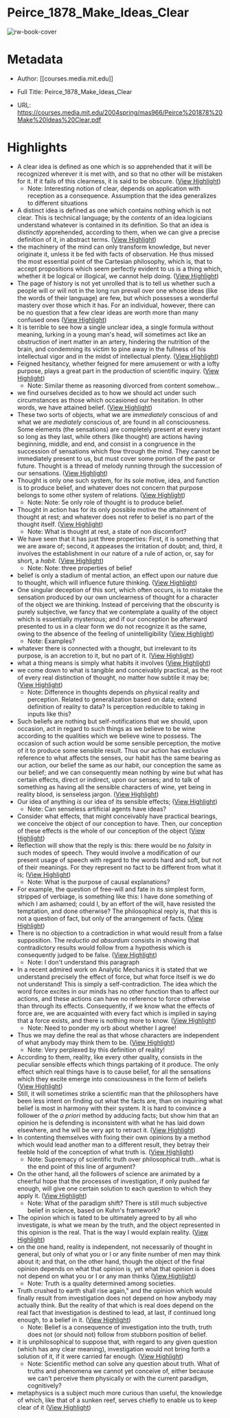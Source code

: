 # Peirce_1878_Make_Ideas_Clear

![rw-book-cover](https://readwise-assets.s3.amazonaws.com/static/images/article2.74d541386bbf.png)

# Metadata
- Author: [[courses.media.mit.edu]]
- Full Title: Peirce_1878_Make_Ideas_Clear

- URL: https://courses.media.mit.edu/2004spring/mas966/Peirce%201878%20Make%20Ideas%20Clear.pdf

# Highlights
- A clear idea is defined as one which is so apprehended that it will be recognized wherever it is met with, and so that no other will be mistaken for it. If it fails of this clearness, it is said to be obscure. ([View Highlight](https://read.readwise.io/read/01htx8h836h4j4z4y9c1jhyd46))
    - Note: Interesting notion of clear, depends on application with reception as a consequence. Assumption that the idea generalizes to different situations
- A distinct idea is defined as one which contains nothing which is not clear. This is technical language; by the *contents* of an idea logicians understand whatever is contained in its definition. So that an idea is *distinctly* apprehended, according to them, when we can give a precise definition of it, in abstract terms. ([View Highlight](https://read.readwise.io/read/01htx8n8zbt4nfzfd7f9arnpm4))
- the machinery of the mind can only transform knowledge, but never originate it, unless it be fed with facts of observation. He thus missed the most essential point of the Cartesian philosophy, which is, that to accept propositions which seem perfectly evident to us is a thing which, whether it be logical or illogical, we cannot help doing. ([View Highlight](https://read.readwise.io/read/01htx8rzh4zxyn9e8e1m1dn5ya))
- The page of history is not yet unrolled that is to tell us whether such a people will or will not in the long run prevail over one whose ideas (like the words of their language) are few, but which possesses a wonderful mastery over those which it has. For an individual, however, there can be no question that a few clear ideas are worth more than many confused ones ([View Highlight](https://read.readwise.io/read/01htx8w8bsh4waam2xmsfp30sb))
- It is terrible to see how a single unclear idea, a single formula without meaning, lurking in a young man's head, will sometimes act like an obstruction of inert matter in an artery, hindering the nutrition of the brain, and condemning its victim to pine away in the fullness of his intellectual vigor and in the midst of intellectual plenty. ([View Highlight](https://read.readwise.io/read/01htx8x4frzets542ma54496fb))
- Feigned hesitancy, whether feigned for mere amusement or with a lofty purpose, plays a great part in the production of scientific inquiry. ([View Highlight](https://read.readwise.io/read/01htx9195t43r0mtgv8y7xbej3))
    - Note: Similar theme as reasoning divorced from content somehow…
- we find ourselves decided as to how we should act under such circumstances as those which occasioned our hesitation. In other words, we have attained belief. ([View Highlight](https://read.readwise.io/read/01htx92m6ft3w9hp2eyar1mww9))
- These two sorts of objects, what we are *immediately* conscious of and what we are *mediately* conscious of, are found in all consciousness. Some elements (the sensations) are completely present at every instant so long as they last, while others (like thought) are actions having beginning, middle, and end, and consist in a congruence in the succession of sensations which flow through the mind. They cannot be immediately present to us, but must cover some portion of the past or future. Thought is a thread of melody running through the succession of our sensations. ([View Highlight](https://read.readwise.io/read/01htx94nv4k5vs13s2kp9287n3))
- Thought is only one such system, for its sole motive, idea, and function is to produce belief, and whatever does not concern that purpose belongs to some other system of relations. ([View Highlight](https://read.readwise.io/read/01htx95btewg2a68es9j5k8q0a))
    - Note: Note: 5e only role of thought is to produce belief.
- Thought in action has for its only possible motive the attainment of thought at rest; and whatever does not refer to belief is no part of the thought itself. ([View Highlight](https://read.readwise.io/read/01htx97fgy3dhvmj41mnyzyg7q))
    - Note: What is thought at rest, a state of non discomfort?
- We have seen that it has just three properties: First, it is something that we are aware of; second, it appeases the irritation of doubt; and, third, it involves the establishment in our nature of a rule of action, or, say for short, a *habit.* ([View Highlight](https://read.readwise.io/read/01htx98gx4s7fxcdgzg2nt096c))
    - Note: Note: three properties of belief
- belief is only a stadium of mental action, an effect upon our nature due to thought, which will influence future thinking. ([View Highlight](https://read.readwise.io/read/01htx99rktxnn6q5hs9x0twe0f))
- One singular deception of this sort, which often occurs, is to mistake the sensation produced by our own unclearness of thought for a character of the object we are thinking. Instead of perceiving that the obscurity is purely subjective, we fancy that we contemplate a quality of the object which is essentially mysterious; and if our conception be afterward presented to us in a clear form we do not recognize it as the same, owing to the absence of the feeling of unintelligibility ([View Highlight](https://read.readwise.io/read/01hv009w5v22g1zb69t9p5ch08))
    - Note: Examples?
- whatever there is connected with a thought, but irrelevant to its purpose, is an accretion to it, but no part of it. ([View Highlight](https://read.readwise.io/read/01hv00c13tsetnvcnheyyvqq60))
- what a thing means is simply what habits it involves ([View Highlight](https://read.readwise.io/read/01hv00dba9gxqdjkkbbcdc2qww))
- we come down to what is tangible and conceivably practical, as the root of every real distinction of thought, no matter how subtile it may be; ([View Highlight](https://read.readwise.io/read/01hv00ejwx6f6d91m6b8jzb1rw))
    - Note: Difference in thoughts depends on physical reality and perception. Related to generalization based on data; extend definition of reality to data? Is perception reducible to taking in inputs like this?
- Such beliefs are nothing but self-notifications that we should, upon occasion, act in regard to such things as we believe to be wine according to the qualities which we believe wine to possess. The occasion of such action would be some sensible perception, the motive of it to produce some sensible result. Thus our action has exclusive reference to what affects the senses, our habit has the same bearing as our action, our belief the same as our habit, our conception the same as our belief; and we can consequently mean nothing by wine but what has certain effects, direct or indirect, upon our senses; and to talk of something as having all the sensible characters of wine, yet being in reality blood, is senseless jargon. ([View Highlight](https://read.readwise.io/read/01hv00nprk3jh6bn4eg1avfhmy))
- Our idea of anything *is* our idea of its sensible effects; ([View Highlight](https://read.readwise.io/read/01hv00pxjv4jkt83fspxygxypx))
    - Note: Can senseless artificial agents have ideas?
- Consider what effects, that might conceivably have practical bearings, we conceive the object of our conception to have. Then, our conception of these effects is the whole of our conception of the object ([View Highlight](https://read.readwise.io/read/01hv00rtyhg2bgmcz7yb5ewqky))
- Reflection will show that the reply is this: there would be no *falsity* in such modes of speech. They would involve a modification of our present usage of speech with regard to the words hard and soft, but not of their meanings. For they represent no fact to be different from what it is; ([View Highlight](https://read.readwise.io/read/01hv00x7eb4jh2m1fkyyhm7pj0))
    - Note: What is the purpose of causal explanations?
- For example, the question of free-will and fate in its simplest form, stripped of verbiage, is something like this: I have done something of which I am ashamed; could I, by an effort of the will, have resisted the temptation, and done otherwise? The philosophical reply is, that this is not a question of fact, but only of the arrangement of facts. ([View Highlight](https://read.readwise.io/read/01hv011z76zxa3ddaaj1wp3k20))
- There is no objection to a contradiction in what would result from a false supposition. The *reductio ad absurdum* consists in showing that contradictory results would follow from a hypothesis which is consequently judged to be false. ([View Highlight](https://read.readwise.io/read/01hv018nka0zcbmyhmx2w9w87g))
    - Note: I don't understand this paragraph
- In a recent admired work on Analytic Mechanics it is stated that we understand precisely the effect of force, but what force itself is we do not understand! This is simply a self-contradiction. The idea which the word force excites in our minds has no other function than to affect our actions, and these actions can have no reference to force otherwise than through its effects. Consequently, if we know what the effects of force are, we are acquainted with every fact which is implied in saying that a force exists, and there is nothing more to know. ([View Highlight](https://read.readwise.io/read/01hv01m3n7vx4pvd9ht0knp9nn))
    - Note: Need to ponder my orb about whether I agree!
- Thus we may define the real as that whose characters are independent of what anybody may think them to be. ([View Highlight](https://read.readwise.io/read/01hv5pppw8whwe5k6mxjzg1g6c))
    - Note: Very perplexed by this definition of reality!
- According to them, reality, like every other quality, consists in the peculiar sensible effects which things partaking of it produce. The only effect which real things have is to cause belief, for all the sensations which they excite emerge into consciousness in the form of beliefs ([View Highlight](https://read.readwise.io/read/01hv5ptj6jpc5dsx63tynrctsd))
- Still, it will sometimes strike a scientific man that the philosophers have been less intent on finding out what the facts are, than on inquiring what belief is most in harmony with their system. It is hard to convince a follower of the *a priori* method by adducing facts; but show him that an opinion he is defending is inconsistent with what he has laid down elsewhere, and he will be very apt to retract it. ([View Highlight](https://read.readwise.io/read/01hv5pxr59pa055684748ppbfq))
- In contenting themselves with fixing their own opinions by a method which would lead another man to a different result, they betray their feeble hold of the conception of what truth is. ([View Highlight](https://read.readwise.io/read/01hv5pya276p2yvc1qpvpq493x))
    - Note: Supremacy of scientific truth over philosophical truth...what is the end point of this line of argument?
- On the other hand, all the followers of science are animated by a cheerful hope that the processes of investigation, if only pushed far enough, will give one certain solution to each question to which they apply it. ([View Highlight](https://read.readwise.io/read/01hv5pz9rqrhjc55539vnbcjxw))
    - Note: What of the paradigm shift? There is still much subjective belief in science, based on Kuhn's framework?
- The opinion which is fated to be ultimately agreed to by all who investigate, is what we mean by the truth, and the object represented in this opinion is the real. That is the way I would explain reality. ([View Highlight](https://read.readwise.io/read/01hv5q1z3tvdd0yxtdbc97bwfm))
- on the one hand, reality is independent, not necessarily of thought in general, but only of what you or I or any finite number of men may think about it; and that, on the other hand, though the object of the final opinion depends on what that opinion is, yet what that opinion is does not depend on what you or I or any man thinks ([View Highlight](https://read.readwise.io/read/01hv5q2zfs6p5yfam4c4ar6hpa))
    - Note: Truth is a quality determined among societies.
- Truth crushed to earth shall rise again," and the opinion which would finally result from investigation does not depend on how anybody may actually
  think. But the reality of that which is real does depend on the real fact that investigation is destined to lead, at last, if continued long enough, to a belief in it. ([View Highlight](https://read.readwise.io/read/01hv5q48h9fp7pfh45cv2mv342))
    - Note: Belief is a consequence of investigation into the truth, truth does not (or should not) follow from stubborn position of belief.
- it is unphilosophical to suppose that, with regard to any given question (which has any clear meaning), investigation would not bring forth a solution of it, if it were carried far enough. ([View Highlight](https://read.readwise.io/read/01hv5q91n28yp87b6we37hm2x4))
    - Note: Scientific method can solve any question about truth. What of truths and phenomena we cannot yet conceive of, either because we can't perceive them physically or with the current paradigm, cognitively?
- metaphysics is a subject much more curious than useful, the knowledge of which, like that of a sunken reef, serves chiefly to enable us to keep clear of it ([View Highlight](https://read.readwise.io/read/01hvedbjbrzv46zxtc3xhd24pv))
